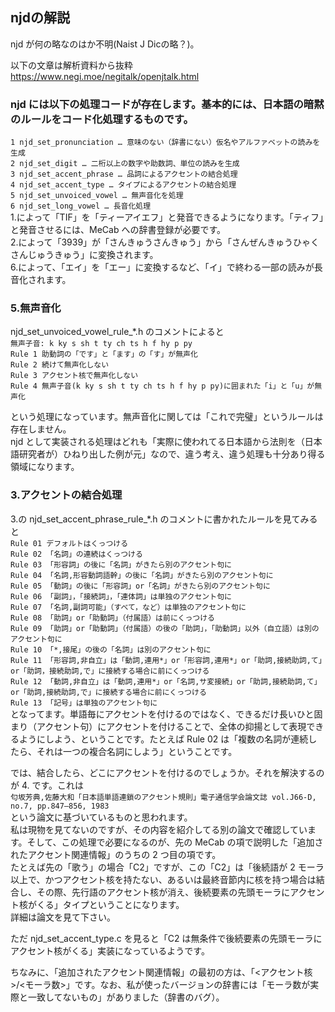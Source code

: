 ## njdの解説  
njd が何の略なのはか不明(Naist J Dicの略？)。  
  
以下の文章は解析資料から抜粋  
https://www.negi.moe/negitalk/openjtalk.html  
  
### njd には以下の処理コードが存在します。基本的には、日本語の暗黙のルールをコード化処理するものです。  
`1 njd_set_pronunciation … 意味のない（辞書にない）仮名やアルファベットの読みを生成`  
`2 njd_set_digit … 二桁以上の数字や助数詞、単位の読みを生成`  
`3 njd_set_accent_phrase … 品詞によるアクセントの結合処理`  
`4 njd_set_accent_type … タイプによるアクセントの結合処理`  
`5 njd_set_unvoiced_vowel … 無声音化を処理`  
`6 njd_set_long_vowel … 長音化処理`  
1.によって「TIF」を「ティーアイエフ」と発音できるようになります。「ティフ」と発音させるには、MeCab への辞書登録が必要です。  
2.によって「3939」が「さんきゅうさんきゅう」から「さんぜんきゅうひゃくさんじゅうきゅう」に変換されます。  
6.によって、「エイ」を「エー」に変換するなど、「イ」で終わる一部の読みが長音化されます。  

### 5.無声音化  
njd_set_unvoiced_vowel_rule_*.h のコメントによると  
`無声子音: k ky s sh t ty ch ts h f hy p py`  
`Rule 1 助動詞の「です」と「ます」の「す」が無声化`  
`Rule 2 続けて無声化しない`  
`Rule 3 アクセント核で無声化しない`  
`Rule 4 無声子音(k ky s sh t ty ch ts h f hy p py)に囲まれた「i」と「u」が無声化`  

という処理になっています。無声音化に関しては「これで完璧」というルールは存在しません。  
njd として実装される処理はどれも「実際に使われてる日本語から法則を（日本語研究者が）ひねり出した例が元」なので、違う考え、違う処理も十分あり得る領域になります。  

### 3.アクセントの結合処理
3.の njd_set_accent_phrase_rule_*.h のコメントに書かれたルールを見てみると  
`Rule 01 デフォルトはくっつける`  
`Rule 02 「名詞」の連続はくっつける`  
`Rule 03 「形容詞」の後に「名詞」がきたら別のアクセント句に`  
`Rule 04 「名詞,形容動詞語幹」の後に「名詞」がきたら別のアクセント句に`  
`Rule 05 「動詞」の後に「形容詞」or「名詞」がきたら別のアクセント句に`  
`Rule 06 「副詞」，「接続詞」，「連体詞」は単独のアクセント句に`  
`Rule 07 「名詞,副詞可能」（すべて，など）は単独のアクセント句に`  
`Rule 08 「助詞」or「助動詞」（付属語）は前にくっつける`  
`Rule 09 「助詞」or「助動詞」（付属語）の後の「助詞」，「助動詞」以外（自立語）は別のアクセント句に`  
`Rule 10 「*,接尾」の後の「名詞」は別のアクセント句に`  
`Rule 11 「形容詞,非自立」は「動詞,連用*」or「形容詞,連用*」or「助詞,接続助詞,て」or「助詞，接続助詞,で」に接続する場合に前にくっつける`  
`Rule 12 「動詞,非自立」は「動詞,連用*」or「名詞,サ変接続」or「助詞,接続助詞,て」or「助詞,接続助詞,で」に接続する場合に前にくっつける`  
`Rule 13 「記号」は単独のアクセント句に`  
となってます。単語毎にアクセントを付けるのではなく、できるだけ長いひと固まり（アクセント句）にアクセントを付けることで、全体の抑揚として表現できるようにしよう、ということです。たとえば Rule 02 は「複数の名詞が連続したら、それは一つの複合名詞にしよう」ということです。  

では、結合したら、どこにアクセントを付けるのでしょうか。それを解決するのが 4. です。これは  
`匂坂芳典,佐藤大和「日本語単語連鎖のアクセント規則」電子通信学会論文誌 vol.J66-D, no.7, pp.847–856, 1983`  
という論文に基づいているものと思われます。  
私は現物を見てないのですが、その内容を紹介してる別の論文で確認しています。そして、この処理で必要になるのが、先の MeCab の項で説明した「追加されたアクセント関連情報」のうちの 2 つ目の項です。  
たとえば先の「歌う」の場合「C2」ですが、この「C2」は「後続語が 2 モーラ以上で、かつアクセント核を持たない、あるいは最終音節内に核を持つ場合は結合し、その際、先行語のアクセント核が消え、後続要素の先頭モーラにアクセント核がくる」タイプということになります。  
詳細は論文を見て下さい。  

ただ njd_set_accent_type.c を見ると「C2 は無条件で後続要素の先頭モーラにアクセント核がくる」実装になっているようです。

ちなみに、「追加されたアクセント関連情報」の最初の方は、「<アクセント核>/<モーラ数>」です。なお、私が使ったバージョンの辞書には「モーラ数が実際と一致してないもの」がありました（辞書のバグ）。

